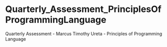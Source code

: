 # Quarterly_Assessment_PrinciplesOfProgrammingLanguage
 Quarterly Assessment - Marcus Timothy Ureta - Principles of Programming Language
